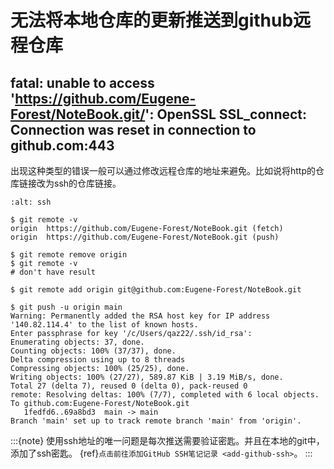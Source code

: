 # 无法将本地仓库的更新推送到github远程仓库

## fatal: unable to access '<https://github.com/Eugene-Forest/NoteBook.git/>': OpenSSL SSL_connect: Connection was reset in connection to github.com:443

出现这种类型的错误一般可以通过修改远程仓库的地址来避免。比如说将http的仓库链接改为ssh的仓库链接。

```{image} ../../../img/git/github-ssh.png
:alt: ssh
```

```shell
$ git remote -v
origin  https://github.com/Eugene-Forest/NoteBook.git (fetch)
origin  https://github.com/Eugene-Forest/NoteBook.git (push)

$ git remote remove origin
$ git remote -v
# don't have result

$ git remote add origin git@github.com:Eugene-Forest/NoteBook.git

$ git push -u origin main
Warning: Permanently added the RSA host key for IP address '140.82.114.4' to the list of known hosts.
Enter passphrase for key '/c/Users/qaz22/.ssh/id_rsa':
Enumerating objects: 37, done.
Counting objects: 100% (37/37), done.
Delta compression using up to 8 threads
Compressing objects: 100% (25/25), done.
Writing objects: 100% (27/27), 589.87 KiB | 3.19 MiB/s, done.
Total 27 (delta 7), reused 0 (delta 0), pack-reused 0
remote: Resolving deltas: 100% (7/7), completed with 6 local objects.
To github.com:Eugene-Forest/NoteBook.git
   1fedfd6..69a8bd3  main -> main
Branch 'main' set up to track remote branch 'main' from 'origin'.
```

:::{note}
使用ssh地址的唯一问题是每次推送需要验证密匙。并且在本地的git中，添加了ssh密匙。
{ref}`点击前往添加GitHub SSH笔记记录 <add-github-ssh>`。
:::
